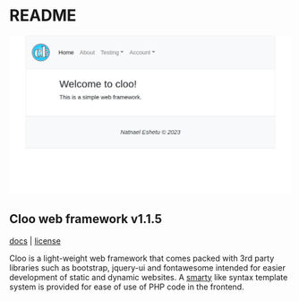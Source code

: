 # README

![home](media/image/screenshot/home.png)

## Cloo web framework v1.1.5

[docs](docs/index.md) | 
[license](LICENSE)

  Cloo is a light-weight web framework that comes
  packed with 3rd party libraries such as bootstrap, 
  jquery-ui and fontawesome intended for easier development of
  static and dynamic websites.
  A [smarty](https://www.smarty.net/) like syntax template system is provided for ease of use 
  of PHP code in the frontend.

